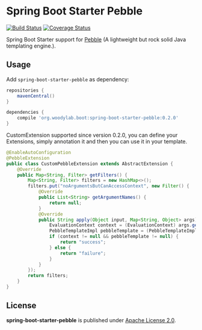 Spring Boot Starter Pebble
====

[![Build Status](https://travis-ci.org/LionelWoody/spring-boot-starter-pebble.svg)](https://travis-ci.org/LionelWoody/spring-boot-starter-pebble)
[![Coverage Status](https://coveralls.io/repos/LionelWoody/spring-boot-starter-pebble/badge.svg?branch=master&service=github)](https://coveralls.io/github/LionelWoody/spring-boot-starter-pebble?branch=master)

Spring Boot Starter support for
[Pebble](http://www.mitchellbosecke.com/pebble/home)
(A lightweight but rock solid Java templating engine.).

## Usage

Add `spring-boot-starter-pebble` as dependency:
```gradle
repositories {
    mavenCentral()
}

dependencies {
    compile 'org.woodylab.boot:spring-boot-starter-pebble:0.2.0'
}
```

CustomExtension supported since version 0.2.0, you can define your Extensions, simply annotation it and then you can use it in your template.
```java
@EnableAutoConfiguration
@PebbleExtension
public class CustomPebbleExtension extends AbstractExtension {
    @Override
    public Map<String, Filter> getFilters() {
        Map<String, Filter> filters = new HashMap<>();
        filters.put("noArgumentsButCanAccessContext", new Filter() {
            @Override
            public List<String> getArgumentNames() {
                return null;
            }
            @Override
            public String apply(Object input, Map<String, Object> args) {
                EvaluationContext context = (EvaluationContext) args.get("_context");
                PebbleTemplateImpl pebbleTemplate = (PebbleTemplateImpl) args.get("_self");
                if (context != null && pebbleTemplate != null) {
                    return "success";
                } else {
                    return "failure";
                }
            }
        });
        return filters;
    }
}
```

## License

**spring-boot-starter-pebble** is published under [Apache License 2.0](http://www.apache.org/licenses/LICENSE-2.0).
